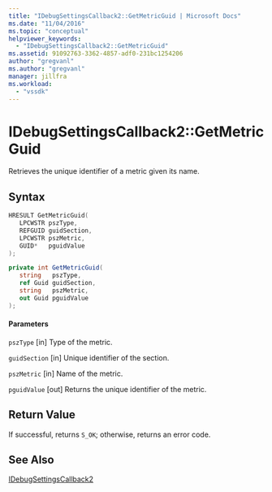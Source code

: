 ```yaml
---
title: "IDebugSettingsCallback2::GetMetricGuid | Microsoft Docs"
ms.date: "11/04/2016"
ms.topic: "conceptual"
helpviewer_keywords:
  - "IDebugSettingsCallback2::GetMetricGuid"
ms.assetid: 91092763-3362-4857-adf0-231bc1254206
author: "gregvanl"
ms.author: "gregvanl"
manager: jillfra
ms.workload:
  - "vssdk"
---
```

# IDebugSettingsCallback2::GetMetricGuid
Retrieves the unique identifier of a metric given its name.

## Syntax

```cpp
HRESULT GetMetricGuid(
   LPCWSTR pszType,
   REFGUID guidSection,
   LPCWSTR pszMetric,
   GUID*   pguidValue
);
```

```csharp
private int GetMetricGuid(
   string   pszType,
   ref Guid guidSection,
   string   pszMetric,
   out Guid pguidValue
);
```

#### Parameters
 `pszType`
 [in] Type of the metric.

 `guidSection`
 [in] Unique identifier of the section.

 `pszMetric`
 [in] Name of the metric.

 `pguidValue`
 [out] Returns the unique identifier of the metric.

## Return Value
 If successful, returns `S_OK`; otherwise, returns an error code.

## See Also
 [IDebugSettingsCallback2](../../../extensibility/debugger/reference/idebugsettingscallback2.md)
